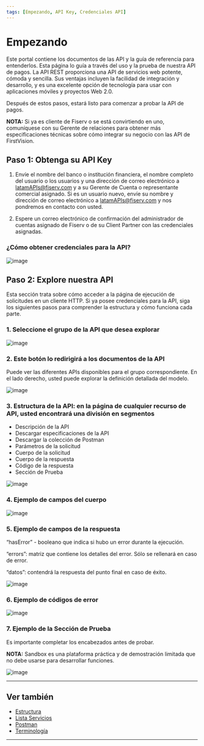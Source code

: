 ```yaml
---
tags: [Empezando, API Key, Credenciales API]
---
```


# Empezando

Este portal contiene los documentos de las API y la guía de referencia para entenderlos. Esta página lo guía a través del uso y la prueba de nuestra API de pagos. La API REST proporciona una API de servicios web potente, cómoda y sencilla. Sus ventajas incluyen la facilidad de integración y desarrollo, y es una excelente opción de tecnología para usar con aplicaciones móviles y proyectos Web 2.0.

Después de estos pasos, estará listo para comenzar a probar la API de pagos.

**NOTA:** Si ya es cliente de Fiserv o se está convirtiendo en uno, comuníquese con su Gerente de relaciones para obtener más especificaciones técnicas sobre cómo integrar su negocio con las API de FirstVision.

## Paso 1: Obtenga su API Key

1. Envíe el nombre del banco o institución financiera, el nombre completo del usuario o los usuarios y una dirección de correo electrónico a <latamAPIs@fiserv.com> y a su Gerente de Cuenta o representante comercial asignado. Si es un usuario nuevo, envíe su nombre y dirección de correo electrónico a <latamAPIs@fiserv.com> y nos pondremos en contacto con usted.

2. Espere un correo electrónico de confirmación del administrador de cuentas asignado de Fiserv o de su Client Partner con las credenciales asignadas.

### ¿Cómo obtener credenciales para la API?

![image](https://user-images.githubusercontent.com/111396588/223824102-ee737d0e-462a-44ef-b4aa-eb5d0d062f23.png)

## Paso 2: Explore nuestra API

Esta sección trata sobre cómo acceder a la página de ejecución de solicitudes en un cliente HTTP. Si ya posee credenciales para la API, siga los siguientes pasos para comprender la estructura y cómo funciona cada parte.

### 1. Seleccione el grupo de la API que desea explorar

![image](https://user-images.githubusercontent.com/111396588/223824143-0d2577da-4e91-476d-821e-9c665dd01457.png)

### 2. Este botón lo redirigirá a los documentos de la API

Puede ver las diferentes APIs disponibles para el grupo correspondiente. En el lado derecho, usted puede explorar la definición detallada del modelo.

![image](https://user-images.githubusercontent.com/111396588/223824184-806af113-9dbe-4a01-808a-24cdff61630f.png)

### 3. Estructura de la API: en la página de cualquier recurso de API, usted encontrará una división en segmentos

- Descripción de la API
- Descargar especificaciones de la API
- Descargar la colección de Postman
- Parámetros de la solicitud
- Cuerpo de la solicitud
- Cuerpo de la respuesta
- Código de la respuesta
- Sección de Prueba

![image](https://user-images.githubusercontent.com/111396588/223824217-3d03cb76-1bb1-4ea3-bde3-e40f939a64f8.png)

### 4. Ejemplo de campos del cuerpo

![image](https://user-images.githubusercontent.com/111396588/223824246-d2174d9c-9d0a-4e1b-a287-2ba18d02514d.png)

### 5. Ejemplo de campos de la respuesta

“hasError” - booleano que indica si hubo un error durante la ejecución.

“errors”: matriz que contiene los detalles del error. Sólo se rellenará en caso de error.

“datos”: contendrá la respuesta del punto final en caso de éxito.

![image](https://user-images.githubusercontent.com/111396588/223824287-f11215ff-a306-4522-ad54-9c254e24dd5b.png)

### 6. Ejemplo de códigos de error

![image](https://user-images.githubusercontent.com/111396588/223824322-689bbbd6-c8b5-4d85-8f14-70fb6a7bf91e.png)

### 7. Ejemplo de la Sección de Prueba

Es importante completar los encabezados antes de probar.

**NOTA:** Sandbox es una plataforma práctica y de demostración limitada que no debe usarse para desarrollar funciones.

![image](https://user-images.githubusercontent.com/111396588/223824344-69875caf-2cae-4b95-bac5-1b8d715bef43.png)

---

## Ver también

- [Estructura](?path=docs/spanish/empezando/estructura.md)
- [Lista Servicios](?path=docs/spanish/empezando/lista-servicios.md)
- [Postman](?path=docs/spanish/empezando/postman.md)
- [Terminología](?path=docs/spanish/empezando/terminologia.md)

---
